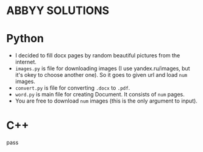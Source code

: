 # ABBYY SOLUTIONS
# Python
- I decided to fill docx pages by random beautiful pictures from the internet.
- ``images.py`` is file for downloading images (I use yandex.ru/images, but it's okey to choose another one). So it goes to given url and load ``num`` images.
- ``convert.py`` is file for converting ``.docx`` to ``.pdf``.
- ``word.py`` is main file for creating Document. It consists of ``num`` pages.
- You are free to download ``num`` images (this is the only argument to input).
# C++
pass
